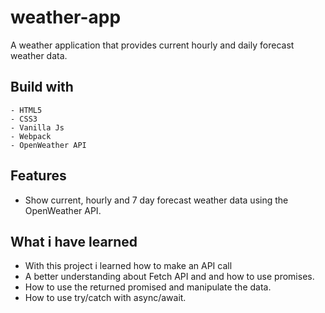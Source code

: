 # weather-app

A weather application that provides current hourly and daily forecast weather data.

<!-- ## [Live Demo](https://anmaras.github.io/todo-list/) -->

## Build with

```
- HTML5
- CSS3
- Vanilla Js
- Webpack
- OpenWeather API
```

## Features

- Show current, hourly and 7 day forecast weather data using the OpenWeather API.

## What i have learned

- With this project i learned how to make an API call
- A better understanding about Fetch API and and how to use promises.
- How to use the returned promised and manipulate the data.
- How to use try/catch with async/await.
